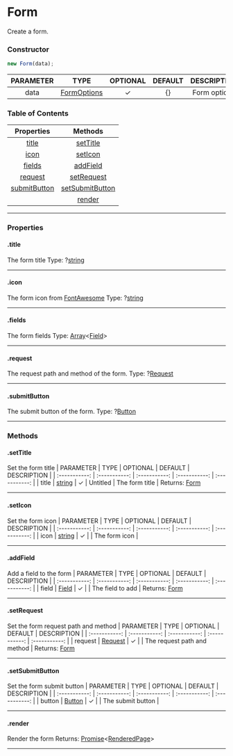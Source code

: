 # Form
Create a form.

### Constructor
```js
new Form(data);
```

| PARAMETER | TYPE | OPTIONAL | DEFAULT | DESCRIPTION |
| :-----------: | :-----------: | :-----------: | :-----------: | :-----------: |
| data | [FormOptions](../typedefs/FormOptions.md) | &check; | {} | Form options |

### Table of Contents
| Properties | Methods |
| :-----------: | :-----------: |
| [title](#title) | [setTitle](#settitle) |
| [icon](#icon) | [setIcon](#seticon) |
| [fields](#fields) | [addField](#addfield) |
| [request](#request) | [setRequest](#setrequest) |
| [submitButton](#submitbutton) | [setSubmitButton](#setsubmitbutton) |
|  | [render](#render) |

<hr>

### Properties
#### .title
The form title
Type: ?[string](https://developer.mozilla.org/en-US/docs/Web/JavaScript/Reference/Global_Objects/String)

<hr>

#### .icon
The form icon from [FontAwesome](https://fontawesome.com/icons?d=gallery)
Type: ?[string](https://developer.mozilla.org/en-US/docs/Web/JavaScript/Reference/Global_Objects/String)

<hr>

#### .fields
The form fields
Type: [Array](https://developer.mozilla.org/en-US/docs/Web/JavaScript/Reference/Global_Objects/Array)<[Field](../typedefs/FieldOptions.md)>

<hr>

#### .request
The request path and method of the form.
Type: ?[Request](../typedefs/RequestOptions.md)

<hr>

#### .submitButton
The submit button of the form.
Type: ?[Button](../typedefs/ButtonOptions.md)

<hr>

### Methods

#### .setTitle
Set the form title
| PARAMETER | TYPE | OPTIONAL | DEFAULT | DESCRIPTION |
| :-----------: | :-----------: | :-----------: | :-----------: | :-----------: |
| title | [string](https://developer.mozilla.org/en-US/docs/Web/JavaScript/Reference/Global_Objects/String) | &check; | Untitled | The form title |
Returns: [Form](./form.md)

<hr>

#### .setIcon
Set the form icon
| PARAMETER | TYPE | OPTIONAL | DEFAULT | DESCRIPTION |
| :-----------: | :-----------: | :-----------: | :-----------: | :-----------: |
| icon | [string](https://developer.mozilla.org/en-US/docs/Web/JavaScript/Reference/Global_Objects/String) | &check; |  | The form icon |

<hr>

#### .addField
Add a field to the form
| PARAMETER | TYPE | OPTIONAL | DEFAULT | DESCRIPTION |
| :-----------: | :-----------: | :-----------: | :-----------: | :-----------: |
| field | [Field](../typedefs/FieldOptions.md) | &check; |  | The field to add |
Returns: [Form](./form.md)

<hr>

#### .setRequest
Set the form request path and method
| PARAMETER | TYPE | OPTIONAL | DEFAULT | DESCRIPTION |
| :-----------: | :-----------: | :-----------: | :-----------: | :-----------: |
| request | [Request](../typedefs/RequestOptions.md) | &check; |  | The request path and method |
Returns: [Form](./form.md)

<hr>

#### .setSubmitButton
Set the form submit button
| PARAMETER | TYPE | OPTIONAL | DEFAULT | DESCRIPTION |
| :-----------: | :-----------: | :-----------: | :-----------: | :-----------: |
| button | [Button](../typedefs/ButtonOptions.md) | &check; |  | The submit button |

<hr>

#### .render
Render the form
Returns: [Promise](https://developer.mozilla.org/en-US/docs/Web/JavaScript/Reference/Global_Objects/Promise)&lt;[RenderedPage](../typedefs/RenderedPage.md)>

<hr>
